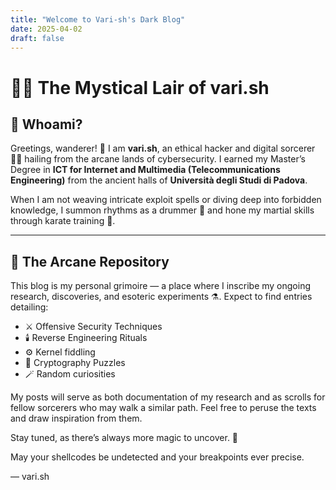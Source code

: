 ```yaml
---
title: "Welcome to Vari-sh's Dark Blog"
date: 2025-04-02
draft: false
---
```


# 🧙‍♂️ The Mystical Lair of vari.sh

## 🔮 Whoami?

Greetings, wanderer! 👋 I am **vari.sh**, an ethical hacker and digital sorcerer 🧙‍♂️ hailing from the arcane lands of cybersecurity. I earned my Master’s Degree in **ICT for Internet and Multimedia (Telecommunications Engineering)** from the ancient halls of **Università degli Studi di Padova**.

When I am not weaving intricate exploit spells or diving deep into forbidden knowledge, I summon rhythms as a drummer 🥁 and hone my martial skills through karate training 🥋.

---

## 📜 The Arcane Repository

This blog is my personal grimoire — a place where I inscribe my ongoing research, discoveries, and esoteric experiments ⚗️. Expect to find entries detailing:

- ⚔️ Offensive Security Techniques
- 🕯️ Reverse Engineering Rituals
- ⚙️ Kernel fiddling
- 📜 Cryptography Puzzles
- 🪄 Random curiosities

My posts will serve as both documentation of my research and as scrolls for fellow sorcerers who may walk a similar path. Feel free to peruse the texts and draw inspiration from them.

Stay tuned, as there’s always more magic to uncover. 🔮

May your shellcodes be undetected and your breakpoints ever precise.

— vari.sh

